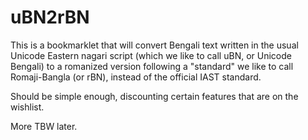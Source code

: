 uBN2rBN
=======

This is a bookmarklet that will convert Bengali text written in the usual
Unicode Eastern nagari script (which we like to call uBN, or Unicode Bengali)
to a romanized version following a "standard" we like to call Romaji-Bangla
(or rBN), instead of the official IAST standard.

Should be simple enough, discounting certain features that are on the wishlist.

More TBW later.